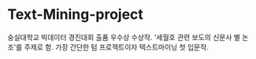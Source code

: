 # Text-Mining-project
숭실대학교 빅데이터 경진대회 출품 우수상 수상작. '세월호 관련 보도의 신문사 별 논조'를 주제로 함.
가장 간단한 텀 프로젝트이자 텍스트마이닝 첫 입문작.

